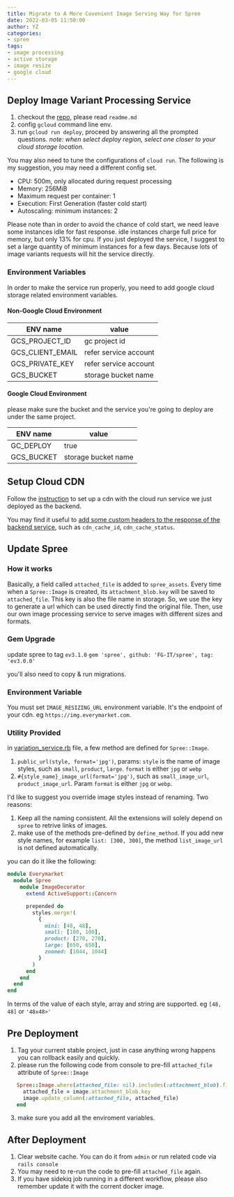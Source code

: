 ```yaml
---
title: Migrate to A More Covenient Image Serving Way for Spree
date: 2022-03-05 11:50:00
author: YZ
categories:
- spree
tags:
- image processing
- active storage
- image resize
- google cloud
---
```


## Deploy Image Variant Processing Service
1. checkout the [repo](https://github.com/FG-IT/image_processing), please read `readme.md`
2. config `gcloud` command line env.
3. run `gcloud run deploy`, proceed by answering all the prompted questions. *note: when select deploy region, select one closer to your cloud storage location.*

You may also need to tune the configurations of `cloud run`. The following is my suggestion, you may need a different config set. 
* CPU: 500m, only allocated during request processing
* Memory: 256MiB
* Maximum request per container: 1
* Execution: First Generation (faster cold start)
* Autoscaling: minimum instances: 2

Please note than in order to avoid the chance of cold start, we need leave some instances idle for fast response. idle instances charge full price for memory, but only 13% for cpu. If you just deployed the service, I suggest to set a large quantity of minimum instances for a few days. Because lots of image variants requests will hit the service directly. 

### Environment Variables
In order to make the service run properly, you need to add google cloud storage related environment variables.
#### Non-Google Cloud Environment

|   ENV name      | value        | 
|---------------  |--------------|
|GCS_PROJECT_ID   |gc project id |
|GCS_CLIENT_EMAIL |refer service account|
|GCS_PRIVATE_KEY  |refer service account|
|GCS_BUCKET       |storage bucket name|

#### Google Cloud Environment
please make sure the bucket and the service you're going to deploy are under the same project.

|   ENV name      | value        | 
|---------------  |--------------|
|GC_DEPLOY        | true         |
|GCS_BUCKET       |storage bucket name|

## Setup Cloud CDN
Follow the [instruction](https://cloud.google.com/cdn/docs/setting-up-cdn-with-serverless) to set up a cdn with the cloud run service we just deployed as the backend.

You may find it useful to [add some custom headers to the response of the backend service](https://cloud.google.com/load-balancing/docs/https/custom-headers), such as `cdn_cache_id`, `cdn_cache_status`. 

## Update Spree
### How it works
Basically, a field called `attached_file` is added to `spree_assets`. Every time when a `Spree::Image` is created, its `attachment_blob.key` will be saved to `attached_file`. This key is also the file name in storage. So, we use the key to generate a url which can be used directly find the original file. Then, use our own image processing service to serve images with different sizes and formats. 

### Gem Upgrade
update spree to tag `ev3.1.0`
`gem 'spree', github: 'FG-IT/spree', tag: 'ev3.0.0'`

you'll also need to copy & run migrations.

### Environment Variable
You must set `IMAGE_RESIZING_URL` environment variable. It's the endpoint of your cdn. eg `https://img.everymarket.com`.

### Utility Provided
in [variation_service.rb](https://github.com/FG-IT/spree/blob/ev3.0.0/core%2Fapp%2Fmodels%2Fspree%2Fimage%2Fconfiguration%2Fvariation_service.rb) file, a few method are defined for `Spree::Image`.
1. `public_url(style, format='jpg')`, params: `style` is the name of image styles, such as `small`, `product`, `large`. `format` is either `jpg` or `webp`
2. `#{style_name}_image_url(format='jpg')`, such as `small_image_url`, `product_image_url`. Param `format` is either `jpg` or `webp`.
   
I'd like to suggest you override image styles instead of renaming. Two reasons: 
1. Keep all the naming consistent. All the extensions will solely depend on `spree` to retrive links of images.
2. make use of the methods pre-defined by `define_method`. If you add new style names, for example `list: [300, 300]`, the method `list_image_url` is not defined automatically.

you can do it like the following:
```ruby
module Everymarket
  module Spree
    module ImageDecorator
      extend ActiveSupport::Concern

      prepended do 
        styles.merge!(
          {
            mini: [48, 48],
            small: [100, 100],
            product: [270, 270],
            large: [650, 650],
            zoomed: [1044, 1044]
          }
        )
      end
    end
  end
end
```
In terms of the value of each style, array and string are supported. eg `[48, 48]` or `'48x48>'`

## Pre Deployment
1. Tag your current stable project, just in case anything wrong happens you can rollback easily and quickly.
2. please run the following code from console to pre-fill `attached_file` attribute of `Spree::Image`
```ruby
   Spree::Image.where(attached_file: nil).includes(:attachment_blob).find_each do |image|
     attached_file = image.attachment_blob.key
     image.update_column(:attached_file, attached_file)
   end
```
3. make sure you add all the enviroment variables.

## After Deployment
1. Clear website cache. You can do it from `admin` or run related code via `rails console`
2. You may need to re-run the code to pre-fill `attached_file` again.
3. If you have sidekiq job running in a different workflow, please also remember update it with the corrent docker image.